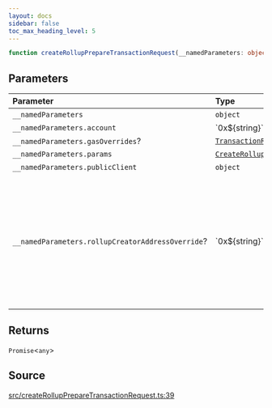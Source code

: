 ```yaml
---
layout: docs
sidebar: false
toc_max_heading_level: 5
---
```


```ts
function createRollupPrepareTransactionRequest(__namedParameters: object): Promise<any>
```

## Parameters

| Parameter | Type | Description |
| :------ | :------ | :------ |
| `__namedParameters` | `object` | - |
| `__namedParameters.account` | \`0x$\{string\}\` | - |
| `__namedParameters.gasOverrides`? | [`TransactionRequestGasOverrides`](../../utils/gasOverrides/type-aliases/TransactionRequestGasOverrides.md) | - |
| `__namedParameters.params` | [`CreateRollupParams`](../../types/createRollupTypes/type-aliases/CreateRollupParams.md) | - |
| `__namedParameters.publicClient` | `object` | - |
| `__namedParameters.rollupCreatorAddressOverride`? | \`0x$\{string\}\` | Specifies a custom address for the RollupCreator. By default, the address will be automatically detected based on the provided chain. |

## Returns

`Promise`\<`any`\>

## Source

[src/createRollupPrepareTransactionRequest.ts:39](https://github.com/OffchainLabs/arbitrum-orbit-sdk/blob/27c24d61cdc7e62a81af29bd04f39d5a3549ecb3/src/createRollupPrepareTransactionRequest.ts#L39)
